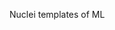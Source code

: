 Nuclei templates of ML


<!---
VulnSphere/VulnSphere is a ✨ special ✨ repository because its `README.md` (this file) appears on your GitHub profile.
You can click the Preview link to take a look at your changes.
--->

